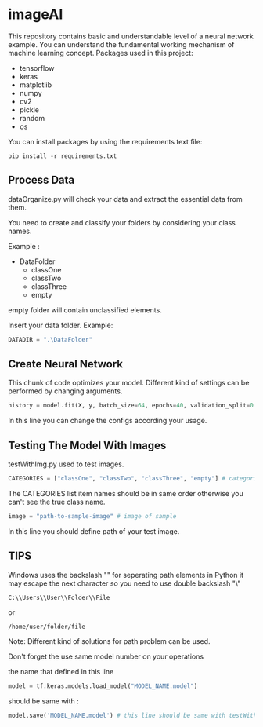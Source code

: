 # imageAI
This repository contains basic and understandable level of a neural network example. You can understand the fundamental working mechanism of machine learning concept.
Packages used in this project:
* tensorflow
* keras
* matplotlib
* numpy
* cv2
* pickle
* random
* os

You can install packages by using the requirements text file:
```
pip install -r requirements.txt
```

## Process Data
dataOrganize.py will check your data and extract the essential data from them.

You need to create and classify your folders by considering your class names.

Example :

* DataFolder
  * classOne
  * classTwo
  * classThree
  * empty
  
empty folder will contain unclassified elements.

Insert your data folder.
Example:

```python
DATADIR = ".\DataFolder"

```

## Create Neural Network
This chunk of code optimizes your model. Different kind of settings can be performed by changing arguments.
 
```python
history = model.fit(X, y, batch_size=64, epochs=40, validation_split=0.1)

```

In this line you can change the configs according your usage.

## Testing The Model With Images
testWithImg.py used to test images. 

```python
CATEGORIES = ["classOne", "classTwo", "classThree", "empty"] # categories you have. Should be in same order...
````

The CATEGORIES list item names should be in same order otherwise you can't see the true class name.
 
 ```python
 image = "path-to-sample-image" # image of sample
 ```

In this line you should define path of your test image.

## TIPS
Windows uses the backslash "\" for seperating path elements in Python it may escape the next character so you need to use double backslash "\\"

```
C:\\Users\\User\\Folder\\File

```
or
```
/home/user/folder/file

```
Note: Different kind of solutions for path problem can be used.

Don't forget the use same model number on your operations

the name that defined in this line
```python
model = tf.keras.models.load_model("MODEL_NAME.model")
```
should be same with :

```python
model.save('MODEL_NAME.model') # this line should be same with testWithImg.py
```


